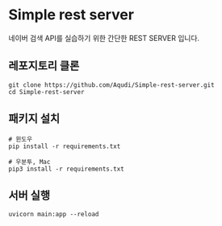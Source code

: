 # Simple rest server
네이버 검색 API를 실습하기 위한 간단한 REST SERVER 입니다.

## 레포지토리 클론
```shell
git clone https://github.com/Aqudi/Simple-rest-server.git
cd Simple-rest-server
```

## 패키지 설치
```shell
# 윈도우
pip install -r requirements.txt

# 우분투, Mac
pip3 install -r requirements.txt
```

## 서버 실행
``` shell
uvicorn main:app --reload  
```
